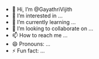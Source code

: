 - 👋 Hi, I’m @GayathriVijith
- 👀 I’m interested in ...
- 🌱 I’m currently learning ...
- 💞️ I’m looking to collaborate on ...
- 📫 How to reach me ...
- 😄 Pronouns: ...
- ⚡ Fun fact: ...

<!---
GayathriVijith/GayathriVijith is a ✨ special ✨ repository because its `README.md` (this file) appears on your GitHub profile.
You can click the Preview link to take a look at your changes.
--->
